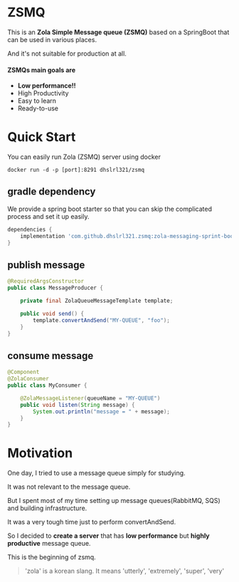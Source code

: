 # ZSMQ

This is an **Zola Simple Message queue (ZSMQ)** based on a SpringBoot that can be used in various places.

And it's not suitable for production at all.

#### ZSMQs main goals are

- **Low performance!!**
- High Productivity
- Easy to learn
- Ready-to-use

# Quick Start

You can easily run Zola (ZSMQ) server using docker

```shell
docker run -d -p [port]:8291 dhslrl321/zsmq
```

## gradle dependency

We provide a spring boot starter so that you can skip the complicated process and set it up easily.

```groovy
dependencies {
    implementation 'com.github.dhslrl321.zsmq:zola-messaging-sprint-boot-starter:${version}'
}
```

## publish message

```java
@RequiredArgsConstructor
public class MessageProducer {

    private final ZolaQueueMessageTemplate template;

    public void send() {
        template.convertAndSend("MY-QUEUE", "foo");
    }
}
```

## consume message

```java
@Component
@ZolaConsumer
public class MyConsumer {

    @ZolaMessageListener(queueName = "MY-QUEUE")
    public void listen(String message) {
        System.out.println("message = " + message);
    }
}
```

# Motivation

One day, I tried to use a message queue simply for studying.

It was not relevant to the message queue.

But I spent most of my time setting up message queues(RabbitMQ, SQS) and building infrastructure.

It was a very tough time just to perform convertAndSend.

So I decided to **create a server** that has **low performance** but **highly productive** message queue.

This is the beginning of zsmq.

> 'zola' is a korean slang. It means 'utterly', 'extremely', 'super', 'very' 
